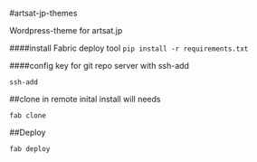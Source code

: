 #artsat-jp-themes

Wordpress-theme for artsat.jp


####install Fabric deploy tool
```pip install -r requirements.txt```

####config key for git repo server with ssh-add

```ssh-add```

##clone
in remote inital install will needs

```fab clone```


##Deploy

```fab deploy```
